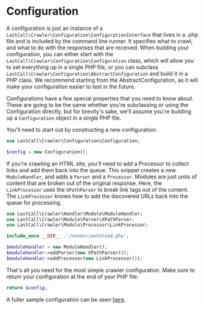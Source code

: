 Configuration
=============

A configuration is just an instance of a `LastCall\Crawler\Configuration\ConfigurationInterface` that lives in a .php file and is included by the command line runner.  It specifies what to crawl, and what to do with the responses that are received.  When building your configuration, you can either start with the `LastCall\Crawler\Configuration\Configuration` class, which will allow you to set everything up in a single PHP file, or you can subclass `LastCall\Crawler\Configuration\AbstractConfiguration` and build it in a PHP class.  We recommend starting from the AbstractConfiguration, as it will make your configuration easier to test in the future.

Configurations have a few special properties that you need to know about.  These are going to be the same whether you're subclassing or using the Configuration directly, but for brevity's sake, we'll assume you're building up a `Configuration` object in a single PHP file.

You'll need to start out by constructing a new configuration:
```php
use LastCall\Crawler\Configuration\Configuration;

$config = new Configuration();
```

If you're crawling an HTML site, you'll need to add a Processor to collect links and add them back into the queue.  This snippet creates a new `ModuleHandler`, and adds a `Parser` and a `Processor`.  Modules are just units of content that are broken out of the original response.  Here, the `LinkProcessor` uses the `XPathParser` to break link tags out of the content.  The `LinkProcessor` knows how to add the discovered URLs back into the queue for processing.

```php
use LastCall\Crawler\Handler\Module\ModuleHandler;
use LastCall\Crawler\Module\Parser\XPathParser;
use LastCall\Crawler\Module\Processor\LinkProcessor;

include_once __DIR__ .'/vendor/autoload.php';

$moduleHandler = new ModuleHandler();
$moduleHandler->addParser(new XPathParser());
$moduleHandler->addProcessor(new LinkProcessor());

```

That's all you need for the most simple crawler configuration.  Make sure to return your configuration at the end of your PHP file:

```php
return $config;
```

A fuller sample configuration can be seen [here](sample.php).